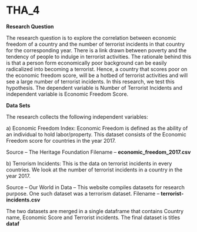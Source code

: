 # THA_4

**Research Question**


The research question is to explore the correlation between economic freedom of a country and the number of terrorist incidents in that country for the corresponding year.
There is a link drawn between poverty and the tendency of people to indulge in terrorist activities. The rationale behind this is that a person form economically poor background can be easily radicalized into becoming a terrorist. Hence, a country that scores poor on the economic freedom score, will be a hotbed of terrorist activities and will see a large number of terrorist incidents. In this research, we test this hypothesis.
The dependent variable is Number of Terrorist Incidents and independent variable is Economic Freedom Score.


**Data Sets**


The research collects the following independent variables:

a) Economic Freedom Index: Economic Freedom is defined as the ability of an individual to hold labor/property. This dataset consists of the Economic Freedom score for countries in the year 2017.

Source – The Heritage Foundation
Filename – **economic_freedom_2017.csv**

b) Terrorism Incidents: This is the data on terrorist incidents in every countries. We look at the number of terrorist incidents in a country in the year 2017.

Source – Our World in Data – This website compiles datasets for research purpose. One such dataset was a terrorism dataset.
Filename – **terrorist-incidents.csv**

The two datasets are merged in a single dataframe that contains Country name, Economic Score and Terrorist incidents. The final dataset is titles **dataf**
